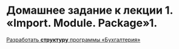 # Домашнее задание к лекции 1. «Import. Module. Package»1. 

[Разработать **структуру** программы «Бухгалтерия»](package)